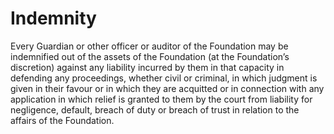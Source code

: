 # Indemnity

Every Guardian or other officer or auditor of the Foundation may be indemnified out of the assets of the Foundation (at the Foundation’s discretion) against any liability incurred by them in that capacity in defending any proceedings, whether civil or criminal, in which judgment is given in their favour or in which they are acquitted or in connection with any application in which relief is granted to them by the court from liability for negligence, default, breach of duty or breach of trust in relation to the affairs of the Foundation.